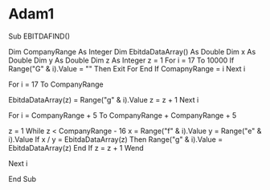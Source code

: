# Adam1
Sub EBITDAFIND()


Dim CompanyRange As Integer
Dim EbitdaDataArray() As Double
Dim x As Double
Dim y As Double
Dim z As Integer
z = 1
For i = 17 To 10000
If Range("G" & i).Value = "" Then
Exit For
End If
ComapnyRange = i
Next i

For i = 17 To CompanyRange

EbitdaDataArray(z) = Range("g" & i).Value
z = z + 1
Next i

For i = CompanyRange + 5 To CompanyRange + CompanyRange + 5

z = 1
While z < CompanyRange - 16
x = Range("f" & i).Value
y = Range("e" & i).Value
If x / y = EbitdaDataArray(z) Then
Range("g" & i).Value = EbitdaDataArray(z)
End If
z = z + 1
Wend

Next i


End Sub

